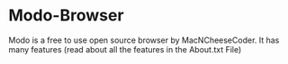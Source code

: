 # Modo-Browser
Modo is a free to use open source browser by MacNCheeseCoder. It has many features (read about all the features in the About.txt File)
